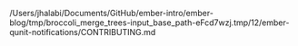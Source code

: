 /Users/jhalabi/Documents/GitHub/ember-intro/ember-blog/tmp/broccoli_merge_trees-input_base_path-eFcd7wzj.tmp/12/ember-qunit-notifications/CONTRIBUTING.md